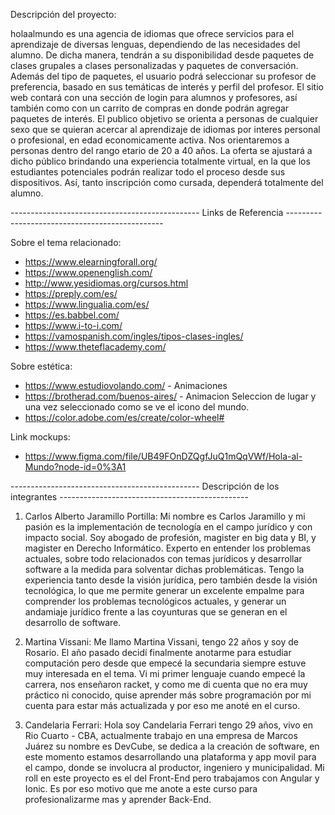 Descripción del proyecto:

holaalmundo es una agencia de idiomas que ofrece servicios para el aprendizaje de diversas lenguas, dependiendo de las necesidades del alumno.
De dicha manera, tendrán a su disponibilidad desde paquetes de clases grupales a clases personalizadas y paquetes de conversación. 
Además del tipo de paquetes, el usuario podrá seleccionar su profesor de preferencia, basado en sus temáticas de interés y perfil del profesor.
El sitio web contará con una sección de login para alumnos y profesores, así también como con un carrito de compras en donde podrán agregar paquetes de interés. 
El publico objetivo se orienta a personas de cualquier sexo que se quieran acercar al aprendizaje de idiomas por  interes personal o profesional, en edad economicamente activa. Nos orientaremos a personas dentro del rango etario de 20 a 40 años.
La oferta se ajustará a dicho público brindando una experiencia totalmente virtual, en la que los estudiantes potenciales podrán realizar todo el proceso desde sus dispositivos. Así, tanto inscripción como cursada, dependerá totalmente del alumno.

----------------------------------------------- Links de Referencia  -----------------------------------------------

Sobre el tema relacionado:
- https://www.elearningforall.org/
- https://www.openenglish.com/
- http://www.yesidiomas.org/cursos.html
- https://preply.com/es/
- https://www.lingualia.com/es/
- https://es.babbel.com/
- https://www.i-to-i.com/
- https://vamospanish.com/ingles/tipos-clases-ingles/
- https://www.theteflacademy.com/

Sobre estética: 
- https://www.estudiovolando.com/  - Animaciones 
- https://brotherad.com/buenos-aires/ - Animacion Seleccion de lugar y una vez seleccionado como se ve el icono del mundo.
- https://color.adobe.com/es/create/color-wheel# 
 
Link mockups:
- https://www.figma.com/file/UB49FOnDZQgfJuQ1mQqVWf/Hola-al-Mundo?node-id=0%3A1

----------------------------------------------- Descripción de los integrantes -----------------------------------------------

1. Carlos Alberto Jaramillo Portilla: Mi nombre es Carlos Jaramillo y mi pasión es la implementación de tecnología en el campo jurídico y con impacto social. Soy abogado de profesión, magister en big data y BI, y magister en Derecho Informático. Experto en entender los problemas actuales, sobre todo relacionados con temas jurídicos y desarrollar software a la medida para solventar dichas problemáticas. Tengo la experiencia tanto desde la visión jurídica, pero también desde la visión tecnológica, lo que me permite generar un excelente empalme para comprender los problemas tecnológicos actuales, y generar un andamiaje jurídico frente a las coyunturas que se generan en el desarrollo de software. 

2. Martina Vissani: Me llamo Martina Vissani, tengo 22 años y soy de Rosario. El año pasado decidí finalmente anotarme para estudiar computación pero desde que empecé la secundaria siempre estuve muy interesada en el tema. Vi mi primer lenguaje cuando empecé la carrera, nos enseñaron racket, y como me di cuenta que no era muy práctico ni conocido, quise aprender más sobre programación por mi cuenta para estar más actualizada y por eso me anoté en el curso. 

3. Candelaria Ferrari: Hola soy Candelaria Ferrari tengo 29 años, vivo en Rio Cuarto - CBA, actualmente trabajo en una empresa de Marcos Juárez su nombre es DevCube, se dedica a la creación de software, en este momento estamos desarrollando una plataforma y app movil para el campo, donde se involucra al productor, ingeniero y municipalidad. Mi roll en este proyecto es el del Front-End pero trabajamos con Angular y Ionic. Es por eso motivo que me anote a este curso para profesionalizarme mas y aprender Back-End. 

